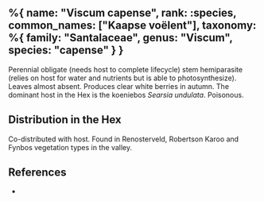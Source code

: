 %{
    name: "Viscum capense",
    rank: :species,
    common_names: ["Kaapse voëlent"],
    taxonomy: %{
        family: "Santalaceae",
        genus: "Viscum",
        species: "capense"
    }
}
---

Perennial obligate (needs host to complete lifecycle) stem hemiparasite (relies on host for water and nutrients but is able to photosynthesize). Leaves almost absent. Produces clear white berries in autumn. The dominant host in the Hex is the koeniebos *Searsia undulata*. Poisonous.

<!-- read more -->

## Distribution in the Hex

Co-distributed with host. Found in Renosterveld, Robertson Karoo and Fynbos vegetation types in the valley.

## References

*